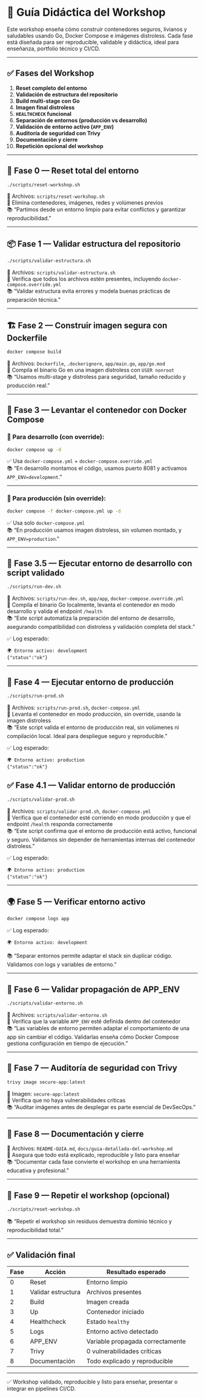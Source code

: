 # 🧠 Guía Didáctica del Workshop

Este workshop enseña cómo construir contenedores seguros, livianos y saludables usando Go, Docker Compose e imágenes distroless. Cada fase está diseñada para ser reproducible, validable y didáctica, ideal para enseñanza, portfolio técnico y CI/CD.

---

## ✅ Fases del Workshop

1. **Reset completo del entorno**
2. **Validación de estructura del repositorio**
3. **Build multi-stage con Go**
4. **Imagen final distroless**
5. **`HEALTHCHECK` funcional**
6. **Separación de entornos (producción vs desarrollo)**
7. **Validación de entorno activo (`APP_ENV`)**
8. **Auditoría de seguridad con Trivy**
9. **Documentación y cierre**
10. **Repetición opcional del workshop**

---

## 🔁 Fase 0 — Reset total del entorno

```bash
./scripts/reset-workshop.sh
```

📂 Archivos: `scripts/reset-workshop.sh`  
🎯 Elimina contenedores, imágenes, redes y volúmenes previos  
📚 “Partimos desde un entorno limpio para evitar conflictos y garantizar reproducibilidad.”

---

## 📦 Fase 1 — Validar estructura del repositorio

```bash
./scripts/validar-estructura.sh
```

📂 Archivos: `scripts/validar-estructura.sh`  
🎯 Verifica que todos los archivos estén presentes, incluyendo `docker-compose.override.yml`  
📚 “Validar estructura evita errores y modela buenas prácticas de preparación técnica.”

---

## 🏗️ Fase 2 — Construir imagen segura con Dockerfile

```bash
docker compose build
```

📂 Archivos: `Dockerfile`, `.dockerignore`, `app/main.go`, `app/go.mod`  
🎯 Compila el binario Go en una imagen distroless con `USER nonroot`  
📚 “Usamos multi-stage y distroless para seguridad, tamaño reducido y producción real.”

---

## 🐳 Fase 3 — Levantar el contenedor con Docker Compose

### 🔧 Para desarrollo (con override):

```bash
docker compose up -d
```

✅ Usa `docker-compose.yml` + `docker-compose.override.yml`  
📚 “En desarrollo montamos el código, usamos puerto 8081 y activamos `APP_ENV=development`.”

---

### 🔐 Para producción (sin override):

```bash
docker compose -f docker-compose.yml up -d
```

✅ Usa solo `docker-compose.yml`  
📚 “En producción usamos imagen distroless, sin volumen montado, y `APP_ENV=production`.”

---

## 🧠 Fase 3.5 — Ejecutar entorno de desarrollo con script validado

```bash
./scripts/run-dev.sh
```

📂 Archivos: `scripts/run-dev.sh`, `app/app`, `docker-compose.override.yml`  
🎯 Compila el binario Go localmente, levanta el contenedor en modo desarrollo y valida el endpoint `/health`  
📚 “Este script automatiza la preparación del entorno de desarrollo, asegurando compatibilidad con distroless y validación completa del stack.”

✅ Log esperado:

```
🌍 Entorno activo: development
{"status":"ok"}
```

---

## 🚀 Fase 4 — Ejecutar entorno de producción

```bash
./scripts/run-prod.sh
```

📂 Archivos: `scripts/run-prod.sh`, `docker-compose.yml`  
🎯 Levanta el contenedor en modo producción, sin override, usando la imagen distroless  
📚 “Este script valida el entorno de producción real, sin volúmenes ni compilación local. Ideal para despliegue seguro y reproducible.”

✅ Log esperado:

```
🌍 Entorno activo: production
{"status":"ok"}
```

## ✅ Fase 4.1 — Validar entorno de producción

```bash
./scripts/validar-prod.sh
```

📂 Archivos: `scripts/validar-prod.sh`, `docker-compose.yml`  
🎯 Verifica que el contenedor esté corriendo en modo producción y que el endpoint `/health` responda correctamente  
📚 “Este script confirma que el entorno de producción está activo, funcional y seguro. Validamos sin depender de herramientas internas del contenedor distroless.”

✅ Log esperado:

```
🌍 Entorno activo: production
{"status":"ok"}
```


---

## 🌍 Fase 5 — Verificar entorno activo

```bash
docker compose logs app
```

✅ Log esperado:

```
🌍 Entorno activo: development
```

📚 “Separar entornos permite adaptar el stack sin duplicar código. Validamos con logs y variables de entorno.”

---

## 🧠 Fase 6 — Validar propagación de APP_ENV

```bash
./scripts/validar-entorno.sh
```

📂 Archivos: `scripts/validar-entorno.sh`  
🎯 Verifica que la variable `APP_ENV` esté definida dentro del contenedor  
📚 “Las variables de entorno permiten adaptar el comportamiento de una app sin cambiar el código. Validarlas enseña cómo Docker Compose gestiona configuración en tiempo de ejecución.”

---

## 🔐 Fase 7 — Auditoría de seguridad con Trivy

```bash
trivy image secure-app:latest
```

📂 Imagen: `secure-app:latest`  
🎯 Verifica que no haya vulnerabilidades críticas  
📚 “Auditar imágenes antes de desplegar es parte esencial de DevSecOps.”

---

## 📄 Fase 8 — Documentación y cierre

📂 Archivos: `README-GUIA.md`, `docs/guia-detallada-del-workshop.md`  
🎯 Asegura que todo está explicado, reproducible y listo para enseñar  
📚 “Documentar cada fase convierte el workshop en una herramienta educativa y profesional.”

---

## 🔁 Fase 9 — Repetir el workshop (opcional)

```bash
./scripts/reset-workshop.sh
```

📚 “Repetir el workshop sin residuos demuestra dominio técnico y reproducibilidad total.”

---

## ✅ Validación final

| Fase | Acción | Resultado esperado |
|------|--------|--------------------|
| 0 | Reset | Entorno limpio |
| 1 | Validar estructura | Archivos presentes |
| 2 | Build | Imagen creada |
| 3 | Up | Contenedor iniciado |
| 4 | Healthcheck | Estado `healthy` |
| 5 | Logs | Entorno activo detectado |
| 6 | APP_ENV | Variable propagada correctamente |
| 7 | Trivy | 0 vulnerabilidades críticas |
| 8 | Documentación | Todo explicado y reproducible |

---

✅ Workshop validado, reproducible y listo para enseñar, presentar o integrar en pipelines CI/CD.

